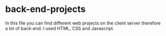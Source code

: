 # back-end-projects
In this file you can find different web projects on the client server therefore a lot of back-end. I used HTML, CSS and Javascript.
